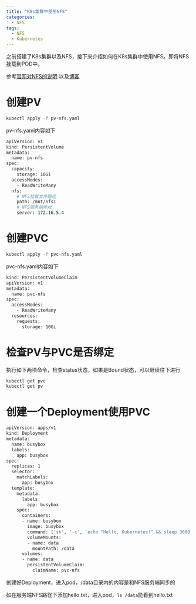 ```yaml
---
title: "K8s集群中使用NFS"
categories:
  - NFS
tags:
  - NFS
  - Kubernetes
---
```


<!--more-->

之前搭建了K8s集群以及NFS，接下来介绍如何在K8s集群中使用NFS。即将NFS挂载到POD中。

参考[官网对NFS的说明](https://kubernetes.io/zh-cn/docs/concepts/storage/volumes/#nfs)
以及[博客](http://www.lishuai.fun/2021/08/12/k8s-nfs-pv/#/%E5%9C%A8deployment-statefulset%E4%B8%AD%E7%9B%B4%E6%8E%A5%E4%BD%BF%E7%94%A8)

# 创建PV
```bash
kubectl apply -f pv-nfs.yaml
```
pv-nfs.yaml内容如下
```bash
apiVersion: v1
kind: PersistentVolume
metadata:
  name: pv-nfs
spec:
  capacity:
    storage: 10Gi
  accessModes:
    - ReadWriteMany 
  nfs:
    # NFS挂载文件路径
    path: /mnt/nfs1
    # NFS服务端地址
    server: 172.16.5.4
```
# 创建PVC
```bash
kubectl apply -f pvc-nfs.yaml
```
pvc-nfs.yaml内容如下
```bash
kind: PersistentVolumeClaim
apiVersion: v1
metadata:
  name: pvc-nfs
spec:
  accessModes:
    - ReadWriteMany
  resources:
    requests:
      storage: 10Gi
```
# 检查PV与PVC是否绑定
执行如下两项命令，检查status状态，如果是Bound状态，可以继续往下进行
```bash
kubectl get pvc
kubectl get pv
```
# 创建一个Deployment使用PVC
```bash
apiVersion: apps/v1
kind: Deployment
metadata:
  name: busybox
  labels:
    app: busybox
spec:
  replicas: 1
  selector:
    matchLabels:
      app: busybox
  template:
    metadata:
      labels:
        app: busybox
    spec:
      containers:
      - name: busybox
        image: busybox
        command: ['sh', '-c', 'echo "Hello, Kubernetes!" && sleep 3600']
        volumeMounts:
        - name: data
          mountPath: /data
      volumes:
      - name: data
        persistentVolumeClaim:
          claimName: pvc-nfs
```
创建好Deployment，进入pod，/data目录内的内容是和NFS服务端同步的

如在服务端NFS路径下添加hello.txt，进入pod，`ls /data`能看到hello.txt